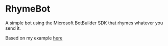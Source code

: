 # RhymeBot

A simple bot using the Microsoft BotBuilder SDK that rhymes whatever you send it.

Based on my example [here](https://github.com/haydenmc/BotBuilderSample-DotNetCore)
